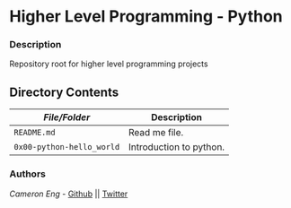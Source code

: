 # Higher Level Programming - Python
### Description
Repository root for higher level programming projects

## Directory Contents

|   ***File/Folder***    |  **Description**                       |
|---------------|---------------------------------------|
| `README.md` |  Read me file. |
| `0x00-python-hello_world` | Introduction to python. |

### Authors
*Cameron Eng* - [Github](https://github.com/c_eng/) || [Twitter](https://twitter.com/c33Eng)
